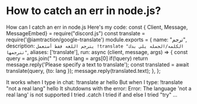
# How to catch an err in node.js?

How can I catch an err in node.js
Here's my code:
const { Client, Message, MessageEmbed} = require("discord.js")
const translate = require('@iamtraction/google-translate')
module.exports = {
  name: "ترجم",
  description: `يترجم اللغه فقط أستعمل !translate "الكلمه/الجمله يلي بدك تترجمها"`,
  aliases: ['translate'],
  run: async (client, message, args) => {
    const query = args.join(" ")
    const lang = args[0]
    if(!query) return message.reply('Please specify a text to translate');
    const translated = await translate(query, {to: lang });
    message.reply(translated.text);
  },
};

It works when I type in chat:
!translate ar hello
But when I type:
!translate "not a real lang" hello
It shutdowns with the error:
Error: The language 'not a real lang' is not supported
I tried .catch
I tried if and else
I tried "try" ...

        